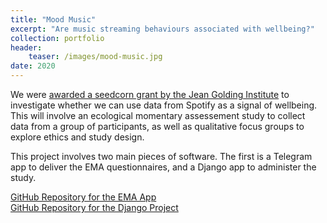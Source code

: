 ```yaml
---
title: "Mood Music"
excerpt: "Are music streaming behaviours associated with wellbeing?"
collection: portfolio
header:
    teaser: /images/mood-music.jpg
date: 2020
---
```


We were [awarded a seedcorn grant by the Jean Golding Institute](https://jeangoldinginstitute.blogs.bristol.ac.uk/2020/01/13/jgi-seed-corn-funding-call-winners-2020-announced/) to investigate whether we can use data from Spotify as a signal of wellbeing. This will involve an ecological momentary assessement study to collect data from a group of participants, as well as qualitative focus groups to explore ethics and study design. 

This project involves two main pieces of software. The first is a Telegram app to deliver the EMA questionnaires, and a Django app to administer the study.
  
[GitHub Repository for the EMA App](https://github.com/ninadicara/Mood-Music-App)   
[GitHub Repository for the Django Project](https://github.com/DynamicGenetics/ema-bot)  